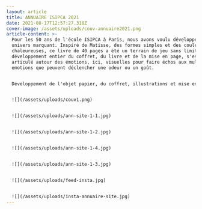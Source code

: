 ```yaml
---
layout: article
title: ANNUAIRE ISIPCA 2021
date: 2021-08-17T12:57:27.318Z
cover-image: /assets/uploads/couv-annuaire2021.png
article-content: >-
  Pour les 50 ans de l'école ISIPCA à Paris, nous avons voulu développer un
  univers marquant. Inspiré de Matisse, des formes simples et des couleurs
  chaleureuses, ce livre de 40 pages a été un terrain de jeu sans limite. Le
  développement entier du coffret, du livre et de la mise en page, s'est
  articulé autour des émotions, ici, visuelles pour faire échos aux multiples
  emotions que peuvent déclencher une odeur ou un goût.


  Développement de l'objet papier, du coffret, illustrations et mise en page & création d'une animation


  ![](/assets/uploads/couv1.png)


  ![](/assets/uploads/ann-site-1-1.jpg)


  ![](/assets/uploads/ann-site-1-2.jpg)


  ![](/assets/uploads/ann-site-1-4.jpg)


  ![](/assets/uploads/ann-site-1-3.jpg)


  ![](/assets/uploads/feed-insta.jpg)


  ![](/assets/uploads/insta-annuaire-site.jpg)
---
```

